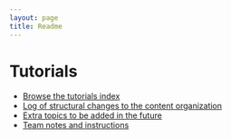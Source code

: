 ```yaml
---
layout: page
title: Readme
---
```


# Tutorials

* [Browse the tutorials index](index.markdown)
* [Log of structural changes to the content organization](structural_changelog.markdown)
* [Extra topics to be added in the future](extra_topics.markdown)
* [Team notes and instructions](team_notes.markdown)